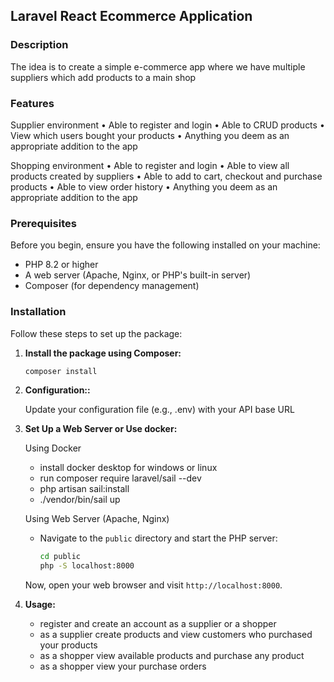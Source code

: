 ## Laravel React Ecommerce Application

### Description

The idea is to create a simple e-commerce app where we have multiple suppliers which add products to a main shop

### Features

Supplier environment
• Able to register and login
• Able to CRUD products
• View which users bought your products
• Anything you deem as an appropriate addition to the app

Shopping environment
• Able to register and login
• Able to view all products created by suppliers
• Able to add to cart, checkout and purchase products
• Able to view order history
• Anything you deem as an appropriate addition to the app

### Prerequisites

Before you begin, ensure you have the following installed on your machine:

- PHP 8.2 or higher
- A web server (Apache, Nginx, or PHP's built-in server)
- Composer (for dependency management)

### Installation

Follow these steps to set up the package:

1. **Install the package using Composer:**

   ```bash
   composer install
   ```

2. **Configuration::**

   Update your configuration file (e.g., .env) with your API base URL

3. **Set Up a Web Server or Use docker:**

   Using Docker
    - install docker desktop for windows or linux
    - run composer require laravel/sail --dev
    - php artisan sail:install
    - ./vendor/bin/sail up

   Using Web Server (Apache, Nginx)
    - Navigate to the `public` directory and start the PHP server:

      ```bash
      cd public
      php -S localhost:8000
      ```
   Now, open your web browser and visit `http://localhost:8000`.

4. **Usage:**

   - register and create an account as a supplier or a shopper
   - as a supplier create products and view customers who purchased your products
   - as a shopper view available products and purchase any product 
   - as a shopper view your purchase orders
